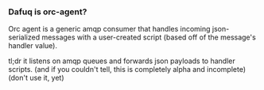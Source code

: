 ### Dafuq is orc-agent?

Orc agent is a generic amqp consumer that handles incoming json-serialized
messages with a user-created script (based off of the message's handler value).

tl;dr it listens on amqp queues and forwards json payloads to handler scripts.
(and if you couldn't tell, this is completely alpha and incomplete)
(don't use it, yet)
